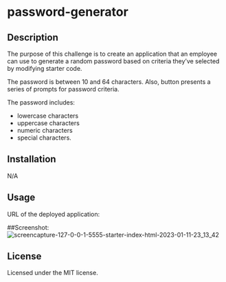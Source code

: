 # password-generator


## Description

The purpose of this challenge is to create an application that an employee can use to generate a random password based on criteria they’ve selected by modifying starter code. 

The password is between 10 and 64 characters. Also, button  presents a series of prompts for password criteria.

The password includes:
- lowercase characters
- uppercase characters
- numeric characters
- special characters.

## Installation
N/A

## Usage
URL of the deployed application: 


##Screenshot: 
![screencapture-127-0-0-1-5555-starter-index-html-2023-01-11-23_13_42](https://user-images.githubusercontent.com/117371691/211938269-806c85a0-f465-4870-b119-5c8c32aadb5d.png)



## License
Licensed under the MIT license.